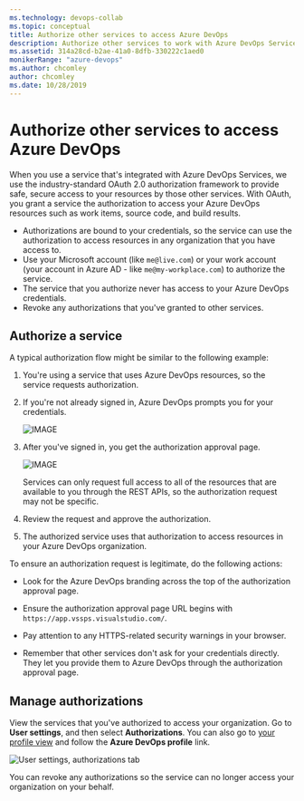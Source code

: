 ```yaml
---
ms.technology: devops-collab
ms.topic: conceptual
title: Authorize other services to access Azure DevOps
description: Authorize other services to work with Azure DevOps Services
ms.assetid: 314a28cd-b2ae-41a0-8dfb-330222c1aed0
monikerRange: "azure-devops"
ms.author: chcomley
author: chcomley
ms.date: 10/28/2019
---
```


# Authorize other services to access Azure DevOps

When you use a service that's integrated with Azure DevOps Services, we use the industry-standard OAuth 2.0 authorization framework to provide safe, secure access to your resources by those other services. With OAuth, you grant a service the authorization to access your Azure DevOps resources such as work items, source code, and build results.

- Authorizations are bound to your credentials, so the service can use the authorization to access resources in any organization that you have access to.
- Use your Microsoft account (like `me@live.com`) or your work account (your account in Azure AD - like `me@my-workplace.com`) to authorize the service.
- The service that you authorize never has access to your Azure DevOps credentials.
- Revoke any authorizations that you've granted to other services.

## Authorize a service

A typical authorization flow might be similar to the following example:

1. You're using a service that uses Azure DevOps resources, so the service requests authorization.

2. If you're not already signed in, Azure DevOps prompts you for your credentials.

   ![IMAGE](../../service-hooks/media/authorize/vso-sign-in.png)

3. After you've signed in, you get the authorization approval page.

   ![IMAGE ](../../service-hooks/media/authorize/vso-authorize.png)

   Services can only request full access to all of the resources that are available to you through the REST APIs, so the authorization request may not be specific.

4. Review the request and approve the authorization.

5. The authorized service uses that authorization to access resources in your Azure DevOps organization.

To ensure an authorization request is legitimate, do the following actions:

- Look for the Azure DevOps branding across the top of the authorization approval page.

- Ensure the authorization approval page URL begins with `https://app.vssps.visualstudio.com/`.

- Pay attention to any HTTPS-related security warnings in your browser.

- Remember that other services don't ask for your credentials directly. They let you provide them to Azure DevOps through the authorization approval page.

## Manage authorizations

View the services that you've authorized to access your organization. Go to **User settings**, and then select **Authorizations**. You can also go to [your profile view](https://app.vssps.visualstudio.com/Profile/View)
and follow the **Azure DevOps profile** link.

![User settings, authorizations tab](media/user-settings-authorizations.png)

You can revoke any authorizations so the service can no longer access your organization on your behalf.
